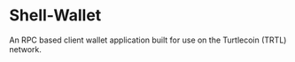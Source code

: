 # Shell-Wallet
An RPC based client wallet application built for use on the Turtlecoin (TRTL) network.
